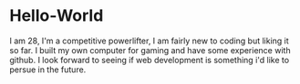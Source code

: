 # Hello-World
I am 28, I'm a competitive powerlifter, I am fairly new to coding but liking it so far. I built my own computer for gaming and have some experience with github. I look forward to seeing if web development is something i'd like to persue in the future.
